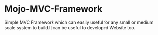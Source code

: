 # Mojo-MVC-Framework
Simple MVC Framework which can easily useful for any small or medium scale system to build.It can be useful to developed Website too.
